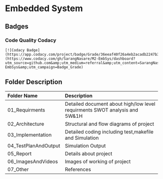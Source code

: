 # Embedded System

## Badges
### Code Quality Codacy
    [![Codacy Badge](https://app.codacy.com/project/badge/Grade/36eeaf40f26a4eb2acadb2247b3d1e8d)](https://www.codacy.com/gh/SarangNasare/M2-EmbSys/dashboard?utm_source=github.com&amp;utm_medium=referral&amp;utm_content=SarangNasare/M2-EmbSys&amp;utm_campaign=Badge_Grade)

## Folder Description
| Folder Name | Description |
|:-------|:-----------|
| 01_Requirments | Detailed document about high/low level requirments SWOT analysis and 5W&1H |
| 02_Architecture | Structural and flow diagrams of project |
| 03_Implementation | Detailed coding including test,makefile and Simulation |
| 04_TestPlanAndOutput | Simulation Output |
| 05_Report | Details about project |
| 06_ImagesAndVideos | Images of working of project |
| 07_Other | References |